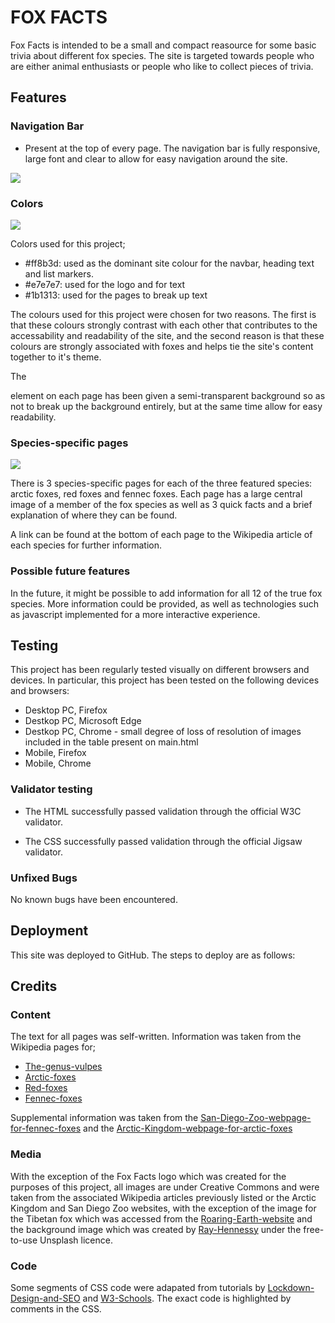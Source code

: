 # FOX FACTS

Fox Facts is intended to be a small and compact reasource for some basic trivia about different fox species. The site is targeted towards people who are either animal enthusiasts or people who like to collect pieces of trivia.

## Features

### Navigation Bar

- Present at the top of every page. The navigation bar is fully responsive, large font and clear to allow for easy navigation around the site.

<img src="https://cdn.discordapp.com/attachments/859555895427072013/859904337195433984/navbar.JPG">

### Colors

<img src="https://cdn.discordapp.com/attachments/859555895427072013/859906702579859537/screenshot_1.JPG">

Colors used for this project;

- #ff8b3d: used as the dominant site colour for the navbar, heading text and list markers.
- #e7e7e7: used for the logo and for text
- #1b1313: used for the pages to break up text

The colours used for this project were chosen for two reasons. The first is that these colours strongly contrast with each other that contributes to the accessability and readability of the site, and the second reason is that these colours are strongly associated with foxes and helps tie the site's content together to it's theme.

The <div> element on each page has been given a semi-transparent background so as not to break up the background entirely, but at the same time allow for easy readability.

### Species-specific pages

<img src="https://cdn.discordapp.com/attachments/859555895427072013/859908045546717264/fennec-fox.JPG">

There is 3 species-specific pages for each of the three featured species: arctic foxes, red foxes and fennec foxes. Each page has a large central image of a member of the fox species as well as 3 quick facts and a brief explanation of where they can be found. 

A link can be found at the bottom of each page to the Wikipedia article of each species for further information.
  
### Possible future features
  
In the future, it might be possible to add information for all 12 of the true fox species. More information could be provided, as well as technologies such as javascript implemented for a more interactive experience.

## Testing

This project has been regularly tested visually on different browsers and devices. In particular, this project has been tested on the following devices and browsers:

- Desktop PC, Firefox
- Destkop PC, Microsoft Edge
- Destkop PC, Chrome - small degree of loss of resolution of images included in the table present on main.html
- Mobile, Firefox
- Mobile, Chrome

### Validator testing

- The HTML successfully passed validation through the official W3C validator.

- The CSS successfully passed validation through the official Jigsaw validator.

### Unfixed Bugs

No known bugs have been encountered.

## Deployment

This site was deployed to GitHub. The steps to deploy are as follows:
  


## Credits

### Content

The text for all pages was self-written. Information was taken from the Wikipedia pages for; 
- [The-genus-vulpes](https://en.wikipedia.org/wiki/Vulpes)
- [Arctic-foxes](https://en.wikipedia.org/wiki/Arctic_fox)
- [Red-foxes](https://en.wikipedia.org/wiki/Red_fox)
- [Fennec-foxes](https://en.wikipedia.org/wiki/Fennec_fox)

Supplemental information was taken from the [San-Diego-Zoo-webpage-for-fennec-foxes](https://animals.sandiegozoo.org/animals/fennec-fox) and the [Arctic-Kingdom-webpage-for-arctic-foxes](https://arctickingdom.com/10-fun-facts-about-arctic-fox/)

### Media

With the exception of the Fox Facts logo which was created for the purposes of this project, all images are under Creative Commons and were taken from the associated Wikipedia articles previously listed or the Arctic Kingdom and San Diego Zoo websites, with the exception of the image for the Tibetan fox which was accessed from the [Roaring-Earth-website](https://roaring.earth/tibetan-fox/) and the background image which was created by [Ray-Hennessy](http://rayhennessy.com/) under the free-to-use Unsplash licence.

### Code

Some segments of CSS code were adapated from tutorials by [Lockdown-Design-and-SEO](https://www.lockedownseo.com/ordered-list-ol-different-color-for-numbers/) and [W3-Schools](https://www.w3schools.com/howto/howto_css_thumbnail.asp). The exact code is highlighted by comments in the CSS.


